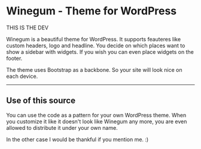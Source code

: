 <h1>Winegum - Theme for WordPress</h1>

<p>THIS IS THE DEV</p>

<p>
Winegum is a beautiful theme for WordPress. It supports feauteres like custom headers, logo and headline. You decide on which places want to show a sidebar with widgets. If you wish you can even place widgets on the footer.
</p>
<p>
The theme uses Bootstrap as a backbone. So your site will look nice on each device.
</p>

<hr>

<h2>Use of this source</h2>

<p>
You can use the code as a pattern for your own WordPress theme.
When you customize it like it doesn't look like Winegum any more, you are even allowed to distribute it under your own name.
</p>

<p>
In the other case I would be thankful if you mention me. :)
</p>